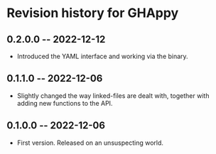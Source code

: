 # Revision history for GHAppy

## 0.2.0.0 -- 2022-12-12

* Introduced the YAML interface and working via the binary.

## 0.1.1.0 -- 2022-12-06

* Slightly changed the way linked-files are dealt with, together with adding new
  functions to the API.

## 0.1.0.0 -- 2022-12-06

* First version. Released on an unsuspecting world.
